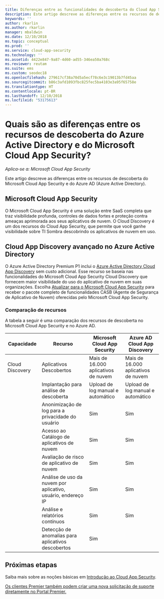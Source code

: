```yaml
---
title: Diferenças entre as funcionalidades de descoberta do Cloud App Security e do Azure AD
description: Este artigo descreve as diferenças entre os recursos de descoberta do Microsoft Cloud App Security e do Azure AD.
keywords: ''
author: rkarlin
ms.author: rkarlin
manager: mbaldwin
ms.date: 12/10/2018
ms.topic: conceptual
ms.prod: ''
ms.service: cloud-app-security
ms.technology: ''
ms.assetid: 4422e847-9a87-4d60-ad55-346ea50a768c
ms.reviewer: reutam
ms.suite: ems
ms.custom: seodec18
ms.openlocfilehash: 279617cf38a70d5a5ecf78c6e3c19013b7fd45aa
ms.sourcegitcommit: b86c3afd1093fbc825fec5ba4103e3a95f65758e
ms.translationtype: HT
ms.contentlocale: pt-BR
ms.lasthandoff: 12/10/2018
ms.locfileid: "53175613"
---
```

# <a name="what-are-the-differences-in-discovery-capabilities-for-azure-active-directory-and-microsoft-cloud-app-security"></a>Quais são as diferenças entre os recursos de descoberta do Azure Active Directory e do Microsoft Cloud App Security?

*Aplica-se a: Microsoft Cloud App Security*

Este artigo descreve as diferenças entre os recursos de descoberta do Microsoft Cloud App Security e do Azure AD (Azure Active Directory).

## <a name="microsoft-cloud-app-security"></a>Microsoft Cloud App Security 

O Microsoft Cloud App Security é uma solução entre SaaS completa que traz visibilidade profunda, controles de dados fortes e proteção contra ameaças aprimorada aos seus aplicativos de nuvem. O Cloud Discovery é um dos recursos do Cloud App Security, que permite que você ganhe visibilidade sobre TI Sombra descobrindo os aplicativos de nuvem em uso. 

## <a name="enhanced-cloud-app-discovery-in-azure-active-directory"></a>Cloud App Discovery avançado no Azure Active Directory

O Azure Active Directory Premium P1 inclui o [Azure Active Directory Cloud App Discovery](https://aka.ms/caddocsnew) sem custo adicional. Esse recurso se baseia nas funcionalidades do Microsoft Cloud App Security Cloud Discovery que fornecem maior visibilidade do uso do aplicativo de nuvem em suas organizações. Escolha [Atualizar para o Microsoft Cloud App Security](https://www.microsoft.com/cloud-platform/cloud-app-security) para receber o pacote completo de funcionalidades CASB (Agente de Segurança de Aplicativo de Nuvem) oferecidas pelo Microsoft Cloud App Security.

### <a name="feature-comparison"></a>Comparação de recursos

A tabela a seguir é uma comparação dos recursos de descoberta no Microsoft Cloud App Security e no Azure AD.

|Capacidade|Recurso|Microsoft Cloud App Security|Azure AD Cloud App Discovery|
|----|----|----|----|
|Cloud Discovery|Aplicativos Descobertos|Mais de 16.000 aplicativos de nuvem|Mais de 16.000 aplicativos de nuvem|
||Implantação para análise de descoberta|Upload de log manual e automático|Upload de log manual e automático|
||Anonimização de log para a privacidade do usuário|Sim|Sim|
||Acesso ao Catálogo de aplicativos de nuvem|Sim|Sim|
||Avaliação de risco de aplicativo de nuvem|Sim|Sim|
||Análise de uso da nuvem por aplicativo, usuário, endereço IP|Sim|Sim|
||Análise e relatórios contínuos|Sim|Sim|
||Detecção de anomalias para aplicativos descobertos|Sim||

## <a name="next-steps"></a>Próximas etapas 

Saiba mais sobre as noções básicas em [Introdução ao Cloud App Security](getting-started-with-cloud-app-security.md).    

[Os clientes Premier também podem criar uma nova solicitação de suporte diretamente no Portal Premier.](https://premier.microsoft.com/)   
